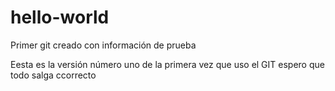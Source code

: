 # hello-world
Primer git creado con información de prueba

Eesta es la versión número uno de la primera vez que uso el GIT
espero que todo salga ccorrecto

